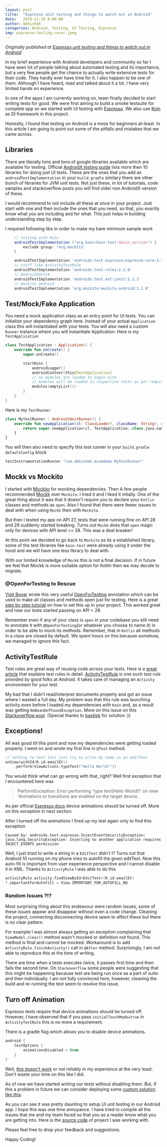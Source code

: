 ```yaml
---
layout: post
title:  "Espresso unit testing and things to watch out in Android"
date:   2019-11-19 8:00:00
author: Abhishek
categories: Android, Testing, UI Testing, Espresso
img: espresso-testing-cover.jpeg
---
```


*Originally published at [Espresso unit testing and things to watch out in Android](https://medium.com/swlh/espresso-unit-testing-and-things-to-watch-out-in-android-b5435a91c677)*


In my brief experience with Android developers and community so far I have seen lot of people talking about automated testing and its importance, but a very few people get the chance to actually write extensive tests for their code. They hardly ever have time for it. I also happen to be one of them. Although I have heard, read and talked about it a lot, I have very limited hands on experience. 

In one of the apps I am currently working on, team finally decided to start writing tests for good. We were first aiming to build a smoke testsuite for complete app so we started with UI testing with [Espresso](https://developer.android.com/training/testing/espresso). We also use [Koin](http://insert-koin.io/) as DI framework in this project.

Honestly, I found that testing on Android is a mess for beginners at-least. In this article I am going to point out some of the pitfalls and mistakes that we came across.

## Libraries
There are literally tons and tons of google libraries available which are available for testing. Official [AndroidX testing guide](https://developer.android.com/training/testing/set-up-project) lists more then 10 libraries for doing just UI tests. These are the ones that you add as `androidTestImplementation` in your `build.gradle` similary there are other bunch of libraries for JVM unit tests. Not just these, in lot of tutorials, code samples and stackoverflow posts you will find older non AndroidX version of these. 

I would recommend to not include all these at once in your project. Just start with one and then include the ones that you need, so that, you exactly know what you are including and for what. This just helps in building understanding step by step.

I required following libs in order to make my bare minimum sample work

```groovy
    // testing with Koin
    androidTestImplementation ("org.koin:koin-test:$koin_version") {
        exclude group: 'org.mockito'
    }

    androidTestImplementation 'androidx.test.espresso:espresso-core:3.2.0'
    // stuff like ActivityTestRule
    androidTestImplementation 'androidx.test:rules:1.2.0'
    // AndroidJUnit4
    androidTestImplementation 'androidx.test.ext:junit:1.1.1'
    // mockito android
    androidTestImplementation 'org.mockito:mockito-android:3.1.0'
```

## Test/Mock/Fake Application
You need a mock application class as an entry point for UI tests. You can initialize your dependency graph here. Instead of your actual `Application` class this will instantiated with your tests. You will also need a custom `Runner` instance where you will instantiate Application.
Here is my `TestApplication`
```kotlin
class TestApplication : Application() {
    override fun onCreate() {
        super.onCreate()

        startKoin {
            androidLogger()
            androidContext(this@TestApplication)
            // no modules are loaded to begin with
            // modules will be loaded in respective tests as per requirement
            modules(emptyList())
        }
    }
}
```

Here is my `TestRunner`
```kotlin
class MyTestRunner : AndroidJUnitRunner() {
    override fun newApplication(cl: ClassLoader?, className: String?, context: Context?): Application {
        return super.newApplication(cl, TestApplication::class.java.name, context)
    }
}
```

You will then also need to specify this test runner in your `build.gradle` `defaultConfig` block
```groovy
testInstrumentationRunner "com.abhishek.mvvmdemo.MyTestRunner"
```

## Mockk vs Mockito
I started with [Mockito](https://site.mockito.org/) for mocking dependencies. Then A few people recommended [Mockk](https://mockk.io/#dsl-examples) over `Mockito`. I tried it and I liked it intially. One of the great thing about it was that it doesn't require you to declare your `Kotlin` classes and methods as `open`. Also I found that there were fewer issues to deal with when using `Mockk` then with `Mockito`.

But then I tested my app on API 27, tests that were running fine on API 28 and 29 suddenly started breaking. Turns out `Mockk` does that `open` magic only for devices with API level >= 28. This was a deal breaker!

At this point we decided to go back to `Mockito` as its a established library, some of the test libraries like `koin-test` were already using it under the hood and we will have one less library to deal with.

With our limited knowledge of `Mockk` this is not a final decision. If in future we feel that Mockk is more suitable option for Kotlin then we may decide to migrate.

### @OpenForTesting to Rescue
[Yigit Boyar](https://github.com/yigit) wrote this very useful [OpenForTesting](https://github.com/android/architecture-components-samples/issues/346) annotation which can be used to make all classes and methods open just for testing. Here is a great [step by step tutorial](https://proandroiddev.com/mocking-androidtest-in-kotlin-51f0a603d500) on how to set this up in your project. This worked great and now our tests started passing on API < 28.

Remember even if any of your class is `open` in your codebase you still need to annotate it with `@OpenForTesting`(or whatever you choose to name it) in order to be able to mock its methods. Remember, that in `Kotlin` all methods in a class are closed by default. We spent hours on this because somehow, we managed to ignore this fact.

## ActivityTestRule
Test rules are great way of reusing code across your tests. Here is a [great article](https://medium.com/@elye.project/all-about-testrule-a-steroid-before-after-a74ef421e3e5) that explains test rules in detail. [ActivityTestRule](https://developer.android.com/reference/android/support/test/rule/ActivityTestRule) is one such test rule provided by good folks at Android. It takes care of managing an `Activity` environment for your test. 

My bad that I didn't read/interpret documents properly and got an issue where I wasted a full day. My problem was that this rule was launching activity even before I loaded my dependencies with `Koin` and, as a result was getting `NoBeanDefFoundException`. More on this issue on this [Stackoverflow post](https://stackoverflow.com/questions/58728051/nobeandeffoundexception-with-mock-viewmodel-testing-with-koin-espresso/). (Special thanks to [basilisk](https://stackoverflow.com/users/493321/basilisk) for solution :))

## Exceptions!
All was good till this point and now my dependencies were getting loaded properly. I went on and wrote my first line in `@Test` method. 
```kotlin
// nothing to test lets just try to write my name in an editText
onView(withId(R.id.emailEt))
    .perform(ViewActions.typeText("Hello World!"))
```

You would think what can go wrong with that, right? Well first exception that I encountered here was 
> PerformException: Error performing 'type text(Hello World!)' on view 'Animations or transitions are enabled on the target device.

As per official [Espresso docs](https://developer.android.com/training/testing/espresso/setup) device animations should be turned off. More on this exception in next section.

After I turned off the animations I fired up my test again only to find this exception
```
Caused by: androidx.test.espresso.InjectEventSecurityException: java.lang.SecurityException: Injecting to another application requires INJECT_EVENTS permission
```
Well, I just tried to write a string in a `EditText` didn't I? Turns out that Android 10 running on my phone tries to autofill the given editText. Now this auto-fill is important from user experience perspective and I cannot disable it in XML. Thanks to `ActivityRule` I was able to do this
```kotlin
activityRule.activity.findViewById<EditText>(R.id.emailEt)
?.importantForAutofill = View.IMPORTANT_FOR_AUTOFILL_NO
```

### Random Issues ?!?
Most surprising thing about this endeavour were random issues, some of these issues appear and disappear without even a code change. Cleaning the project, connecting disconnecting device seem to affect these but there is no clear pattern.

For example I was almost always getting an exception complaining that `ViewModel.clear()` method wasn't mocked or definition not found. This method is final and cannot be mocked. Workaround is to add `ActivityRule.finishActivity()` call in `@After` method. Surprisingly, I am not able to reproduce this at the time of writing.

There are time when a tests executes twice, it passes first time and then fails the second time. On `Stackoverflow` some people were suggesting that this might be happening because test are being run once as a part of suite and then individually. I am not fully convinced here, however, cleaning the build and re-running the test seem to resolve this issue. 

## Turn off Animation

Espresso tests require that device animations should be turned off. However, I have observed that if you pass `initialTouchMode=true` in `ActivityTestRule` this is no more a requirement.

There is a gradle flag which allows you to disable device animations.
```groovy
android {
    testOptions {
        animationsDisabled = true
    }
}
```

Well, [this doesn't work](https://stackoverflow.com/questions/43474144/what-does-the-testoptions-animationsdisabled-property-in-android-gradle-plugin-d) or not reliably in my experience at the very least. Don't waste your time on this like I did.

As of now we have started writing our tests without disabling them. But, if this a problem in future we can consider deploying some [custom solution like this](https://proandroiddev.com/one-rule-to-disable-them-all-d387da440318).


As you can see it was pretty daunting to setup UI unit testing in our Android app. I hope this was one time annoyance. I have tried to compile all the issues that me and my team faced so that you as a reader know what you are getting into. Here is the [source code](https://github.com/abhishekBansal/mvvm-architecture-demo) of project I was working with. 

Please feel free to drop your feedback and suggestions.

Happy Coding!
